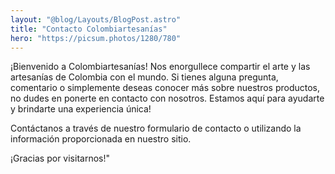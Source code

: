 ```yaml
---
layout: "@blog/Layouts/BlogPost.astro"
title: "Contacto Colombiartesanías"
hero: "https://picsum.photos/1280/780"
---
```


¡Bienvenido a Colombiartesanías! Nos enorgullece compartir el arte y las artesanías de Colombia con el mundo. Si tienes alguna pregunta, comentario o simplemente deseas conocer más sobre nuestros productos, no dudes en ponerte en contacto con nosotros. Estamos aquí para ayudarte y brindarte una experiencia única!

Contáctanos a través de nuestro formulario de contacto o utilizando la información proporcionada en nuestro sitio.

¡Gracias por visitarnos!"
